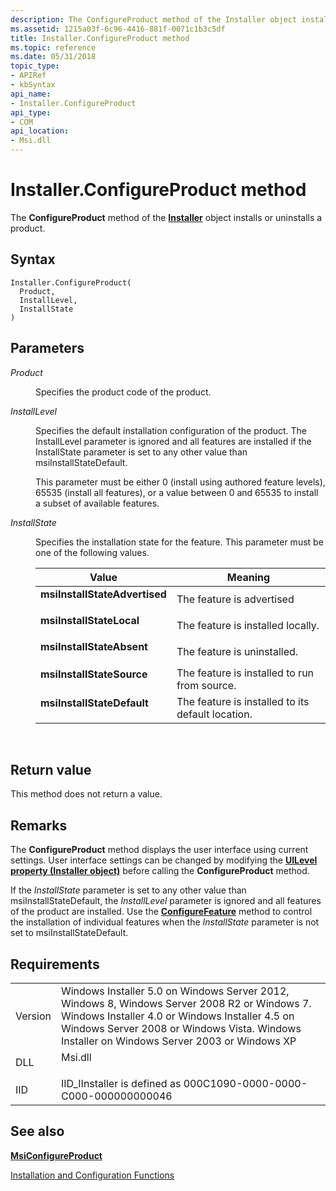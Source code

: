 ```yaml
---
description: The ConfigureProduct method of the Installer object installs or uninstalls a product.
ms.assetid: 1215a03f-6c96-4416-881f-0071c1b3c5df
title: Installer.ConfigureProduct method
ms.topic: reference
ms.date: 05/31/2018
topic_type: 
- APIRef
- kbSyntax
api_name: 
- Installer.ConfigureProduct
api_type: 
- COM
api_location: 
- Msi.dll
---
```


# Installer.ConfigureProduct method

The **ConfigureProduct** method of the [**Installer**](installer-object.md) object installs or uninstalls a product.

## Syntax


```JScript
Installer.ConfigureProduct(
  Product,
  InstallLevel,
  InstallState
)
```



## Parameters

<dl> <dt>

*Product* 
</dt> <dd>

Specifies the product code of the product.

</dd> <dt>

*InstallLevel* 
</dt> <dd>

Specifies the default installation configuration of the product. The InstallLevel parameter is ignored and all features are installed if the InstallState parameter is set to any other value than msiInstallStateDefault.

This parameter must be either 0 (install using authored feature levels), 65535 (install all features), or a value between 0 and 65535 to install a subset of available features.

</dd> <dt>

*InstallState* 
</dt> <dd>

Specifies the installation state for the feature. This parameter must be one of the following values.



| Value                                                                                                                                                                                                                                        | Meaning                                                      |
|----------------------------------------------------------------------------------------------------------------------------------------------------------------------------------------------------------------------------------------------|--------------------------------------------------------------|
| <span id="msiInstallStateAdvertised"></span><span id="msiinstallstateadvertised"></span><span id="MSIINSTALLSTATEADVERTISED"></span><dl> <dt>**msiInstallStateAdvertised**</dt> </dl> | The feature is advertised<br/>                         |
| <span id="msiInstallStateLocal"></span><span id="msiinstallstatelocal"></span><span id="MSIINSTALLSTATELOCAL"></span><dl> <dt>**msiInstallStateLocal**</dt> </dl>                     | The feature is installed locally.<br/>                 |
| <span id="msiInstallStateAbsent"></span><span id="msiinstallstateabsent"></span><span id="MSIINSTALLSTATEABSENT"></span><dl> <dt>**msiInstallStateAbsent**</dt> </dl>                 | The feature is uninstalled.<br/>                       |
| <span id="msiInstallStateSource"></span><span id="msiinstallstatesource"></span><span id="MSIINSTALLSTATESOURCE"></span><dl> <dt>**msiInstallStateSource**</dt> </dl>                 | The feature is installed to run from source.<br/>      |
| <span id="msiInstallStateDefault"></span><span id="msiinstallstatedefault"></span><span id="MSIINSTALLSTATEDEFAULT"></span><dl> <dt>**msiInstallStateDefault**</dt> </dl>             | The feature is installed to its default location.<br/> |



 

</dd> </dl>

## Return value

This method does not return a value.

## Remarks

The **ConfigureProduct** method displays the user interface using current settings. User interface settings can be changed by modifying the [**UILevel property (Installer object)**](installer-uilevel.md) before calling the **ConfigureProduct** method.

If the *InstallState* parameter is set to any other value than msiInstallStateDefault, the *InstallLevel* parameter is ignored and all features of the product are installed. Use the [**ConfigureFeature**](installer-configurefeature.md) method to control the installation of individual features when the *InstallState* parameter is not set to msiInstallStateDefault.

## Requirements



|                    |                                                                                                                                                                                                                                                         |
|--------------------|---------------------------------------------------------------------------------------------------------------------------------------------------------------------------------------------------------------------------------------------------------|
| Version<br/> | Windows Installer 5.0 on Windows Server 2012, Windows 8, Windows Server 2008 R2 or Windows 7. Windows Installer 4.0 or Windows Installer 4.5 on Windows Server 2008 or Windows Vista. Windows Installer on Windows Server 2003 or Windows XP<br/> |
| DLL<br/>     | <dl> <dt>Msi.dll</dt> </dl>                                                                                                                                                                      |
| IID<br/>     | IID\_IInstaller is defined as 000C1090-0000-0000-C000-000000000046<br/>                                                                                                                                                                           |



## See also

<dl> <dt>

[**MsiConfigureProduct**](/windows/desktop/api/Msi/nf-msi-msiconfigureproducta)
</dt> <dt>

[Installation and Configuration Functions](installer-function-reference.md)
</dt> </dl>

 

 




